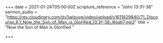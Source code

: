 +++
date = 2021-01-24T05:00:00Z
scripture_reference = "John 13:31-38"
sermon_audio = "https://res.cloudinary.com/dy3wlzuye/video/upload/v1611629840/71_Discourse_6.1_Now_the_Son_of_Man_is_Glorified_13.31-38_i6sqk7.mp3"
title = "Now the Son of Man is Glorified "

+++
